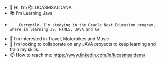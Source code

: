 - 👋 Hi, I’m @LUCASMSALDANA
- :books: I'm Learning Java
-         Currently, I'm studying in the Oracle Next Education program, where im learning JS, HTML5, JAVA and C#
- 👀 I’m interested in Travel, Motorbikes and Music
- 💞️ I’m looking to collaborate on any JAVA proyects to keep learning and train my skills.
- 📫 How to reach me: https://www.linkedin.com/in/lucasmsaldana/

